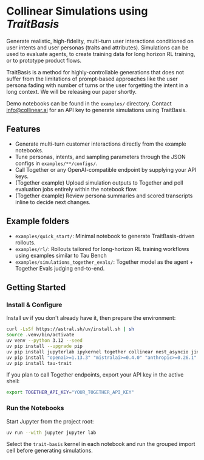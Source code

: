 # Collinear Simulations using *TraitBasis*
Generate realistic, high-fidelity, multi-turn user interactions conditioned on user intents and user personas (traits and attributes). Simulations can be used to evaluate agents, to create training data for long horizon RL training, or to prototype product flows.

TraitBasis is a method for highly-controllable generations that does not suffer from the limitations of prompt-based approaches like the user persona fading with number of turns or the user forgetting the intent in a long context. We will be releasing our paper shortly.

Demo notebooks can be found in the `examples/` directory. Contact info@collinear.ai for an API key to generate simulations using TraitBasis.

## Features
- Generate multi-turn customer interactions directly from the example notebooks.
- Tune personas, intents, and sampling parameters through the JSON configs in `examples/**/configs/`.
- Call Together or any OpenAI-compatible endpoint by supplying your API keys.
- (Together example) Upload simulation outputs to Together and poll evaluation jobs entirely within the notebook flow.
- (Together example) Review persona summaries and scored transcripts inline to decide next changes.


## Example folders
- `examples/quick_start/`: Minimal notebook to generate TraitBasis-driven rollouts.
- `examples/rl/`: Rollouts tailored for long-horizon RL training workflows using examples similar to Tau Bench
- `examples/simulations_together_evals/`: Together model as the agent + Together Evals judging end-to-end.


## Getting Started
### Install & Configure
Install uv if you don't already have it, then prepare the environment:

```bash
curl -LsSf https://astral.sh/uv/install.sh | sh
source .venv/bin/activate
uv venv --python 3.12 --seed
uv pip install --upgrade pip
uv pip install jupyterlab ipykernel together collinear nest_asyncio jinja2 --no-cache
uv pip install "openai>=1.13.3" "mistralai>=0.4.0" "anthropic>=0.26.1" "google-generativeai>=0.5.4" "tenacity>=8.3.0" "termcolor>=2.4.0" "numpy>=1.26.4" "litellm==1.41.0"
uv pip install tau-trait

```

If you plan to call Together endpoints, export your API key in the active shell:

```bash
export TOGETHER_API_KEY="YOUR_TOGETHER_API_KEY"
```

### Run the Notebooks
Start Jupyter from the project root:

```bash
uv run --with jupyter jupyter lab
```

Select the `trait-basis` kernel in each notebook and run the grouped import cell before generating simulations.
